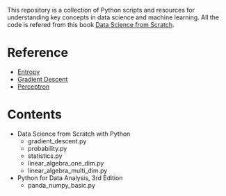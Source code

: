 This repository is a collection of Python scripts and resources for understanding key concepts in data science and machine learning.
All the code is refered from this book [Data Science from Scratch](https://www.oreilly.com/library/view/data-science-from/9781492041122/).

# Reference
- [Entropy](https://jianjiesun.medium.com/dl-ml%E7%AD%86%E8%A8%98-%E4%BA%8C-%E8%B3%87%E8%A8%8A%E7%86%B5-%E8%A8%8A%E6%81%AF%E9%87%8F-information-entropy-2592ee88247b)
- [Gradient Descent](https://medium.com/@gatorsquare/ml-gradient-descent-%E6%A2%AF%E5%BA%A6%E4%B8%8B%E9%99%8D%E6%B3%95-c664b5874e5c)
- [Perceptron](https://medium.com/jameslearningnote/%E8%B3%87%E6%96%99%E5%88%86%E6%9E%90-%E6%A9%9F%E5%99%A8%E5%AD%B8%E7%BF%92-%E7%AC%AC3-2%E8%AC%9B-%E7%B7%9A%E6%80%A7%E5%88%86%E9%A1%9E-%E6%84%9F%E7%9F%A5%E5%99%A8-perceptron-%E4%BB%8B%E7%B4%B9-84d8b809f866)

# Contents
- Data Science from Scratch with Python
    - gradient_descent.py
    - probability.py
    - statistics.py
    - linear_algebra_one_dim.py
    - linear_algebra_multi_dim.py
- Python for Data Analysis, 3rd Edition
    - panda_numpy_basic.py

